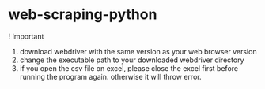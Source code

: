 # web-scraping-python

! Important
1. download webdriver with the same version as your web browser version
2. change the executable path to your downloaded webdriver directory
3. if you open the csv file on excel, please close the excel first before running the program again. otherwise it will throw error.
